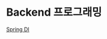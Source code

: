 # Backend 프로그래밍

[Spring DI](Backend%20%E1%84%91%E1%85%B3%E1%84%85%E1%85%A9%E1%84%80%E1%85%B3%E1%84%85%E1%85%A2%E1%84%86%E1%85%B5%E1%86%BC%209b9a33a8ba4542ef83829acb9c9b013a/Spring%20DI%20239a110460194aada9244db21143ecda.md)